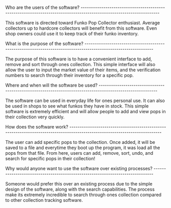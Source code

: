 Who are the users of the software? --------------------------------------------------------------------------------------------------------------------

This software is directed toward Funko Pop Collector enthusiast. Average collectors up to hardcore collectors will benefit from this software. Even shop owners could use it to keep track of their funko inventory.

What is the purpose of the software? ---------------------------------------------------------------------------------------------------------------

The purpose of this software is to have a convenient interface to add, remove and sort through ones collection. This simple interface will also allow the user to input the market value of their items, and the verification numbers to search through their inventory for a specific pop.

Where and when will the software be used? ----------------------------------------------------------------------------------------------------------

The software can be used in everyday life for ones personal use. It can also be used in shops to see what funkos they have in stock. This simple software is extremely efficient and will allow people to add and view pops in their collection very quickly.

How does the software work? ---------------------------------------------------------------------------------------------------------------------------

The user can add specific pops to the collection. Once added, it will be saved to a file and everytime they boot up the program, it was load all the pops from that file. From here, users can add, remove, sort, undo, and search for specific pops in their collection!

Why would anyone want to use the software over existing processes? ------------------------------------------------------------------------------

Someone would prefer this over an existing process due to the simple design of the software, along with the search capabilities. The process make its extremely incredible to search through ones collection compared to other collection tracking software.
